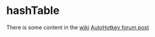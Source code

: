 # hashTable

There is some content in the [wiki](https://github.com/HelgeffegleH/hashTable/wiki "Visit hashTable wiki.")
[AutoHotkey forum post](https://autohotkey.com/boards/viewtopic.php?f=6&t=36377 "Visit autohotkey.com")